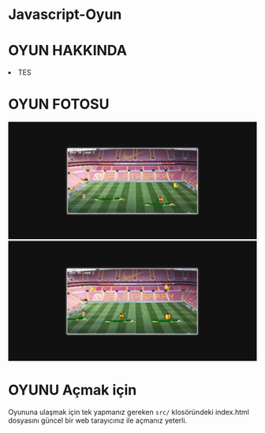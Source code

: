 # Javascript-Oyun

# OYUN HAKKINDA
<li>TES</li>

# OYUN FOTOSU
<img src="src/resimler/ekranresmi1.png">
<img src="src/resimler/ekranresmi2.png">



# OYUNU Açmak için

Oyununa ulaşmak için tek yapmanız gereken `src/` klosöründeki index.html dosyasını güncel bir web tarayıcınız ile açmanız yeterli.
